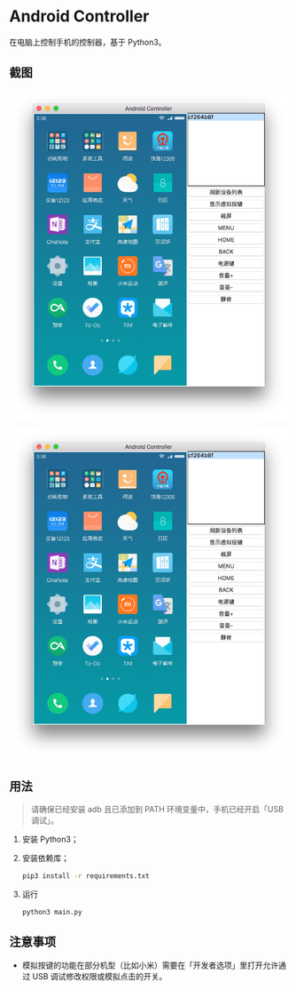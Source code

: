 # Android Controller

在电脑上控制手机的控制器，基于 Python3。

## 截图

<img width="640" src="./screenshots/main.png" align=center />

![](./screenshots/main.png)

## 用法

> 请确保已经安装 adb 且已添加到 PATH 环境变量中，手机已经开启「USB调试」。

1. 安装 Python3；

2. 安装依赖库；

    ```sh
    pip3 install -r requirements.txt
    ```

3. 运行

    ```sh
    python3 main.py
    ```

## 注意事项

* 模拟按键的功能在部分机型（比如小米）需要在「开发者选项」里打开允许通过 USB 调试修改权限或模拟点击的开关。
